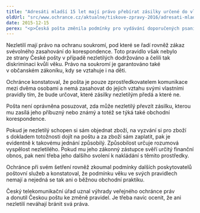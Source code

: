 ```yaml
---
title: "Adresáti mladší 15 let mají právo přebírat zásilky určené do vlastních rukou"
oldUrl: "src/www.ochrance.cz/aktualne/tiskove-zpravy-2016/adresati-mladsi-15-let-maji-pravo-prebirat-zasilky-urcene-do-vlastnich-rukou"
date: 2015-12-15
perex: "<p>Česká pošta změnila podmínky pro vydávání doporučených psaní a balíků. Nyní je nově mohou přebírat i nezletilí, kteří nedosáhli 15 let. Změnu pravidel inicioval svým podnětem k ombudsmanovi čtrnáctiletý stěžovatel. Český telekomunikační úřad následně uznal výhrady a argumentaci ombudsmana, a přiměl Českou poštu ke změně pravidel.</p>"
---
```


<!-- imported from the old website -->

<p>Nezletilí mají právo na ochranu soukromí, pod které se řadí rovněž zákaz svévolného zasahování do korespondence. Toto pravidlo však nebylo ze strany České pošty v případě nezletilých dodržováno a čelili tak diskriminaci kvůli věku. Právo na soukromí je garantováno také v občanském zákoníku, kdy se vztahuje i na děti.</p> <p>Ochránce konstatoval, že pošta je pouze zprostředkovatelem komunikace mezi dvěma osobami a nemá zasahovat do jejich vztahu svými vlastními pravidly tím, že bude určovat, které zásilky nezletilým předá a které ne.</p> <p>Pošta není oprávněna posuzovat, zda může nezletilý převzít zásilku, kterou mu zasílá jeho příbuzný nebo známý a totéž se týká také obchodní korespondence.  </p> <p>Pokud je nezletilý schopen si sám objednat zboží, na vyzvání si pro zboží s dokladem totožnosti dojít na poštu a za zboží sám zaplatit, pak je evidentně k takovému jednání způsobilý. Způsobilost určuje rozumová vyspělost nezletilého. Pokud mu jeho zákonný zástupce svěří určitý finanční obnos, pak není třeba jeho dalšího svolení k nakládání s těmito prostředky.</p> <p>Ochránce při svém šetření rovněž zkoumal podmínky dalších poskytovatelů poštovní služeb a konstatoval, že podmínku věku ve svých pravidlech nemají a nejedná se tak ani o běžnou obchodní praktiku.</p> <p>Český telekomunikační úřad uznal výhrady veřejného ochránce práv a donutil Českou poštu ke změně pravidel. Je třeba navíc ocenit, že ani nezletilí neváhají bránit svá práva. </p>

